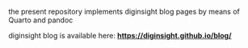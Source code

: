 the present repository 
implements diginsight blog pages 
by means of Quarto and pandoc

diginsight blog is available here:
__https://diginsight.github.io/blog/__
